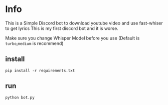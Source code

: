 # Info
This is a Simple Discord bot to download youtube video and use fast-whiser to get lyrics
This is my first discord bot and it is worse.

Make sure you change Whisper Model before you use (Default is `turbo`,`medium` is recommend)

## install
```shell
pip install -r requirements.txt
```
## run
```shell
python bot.py
```